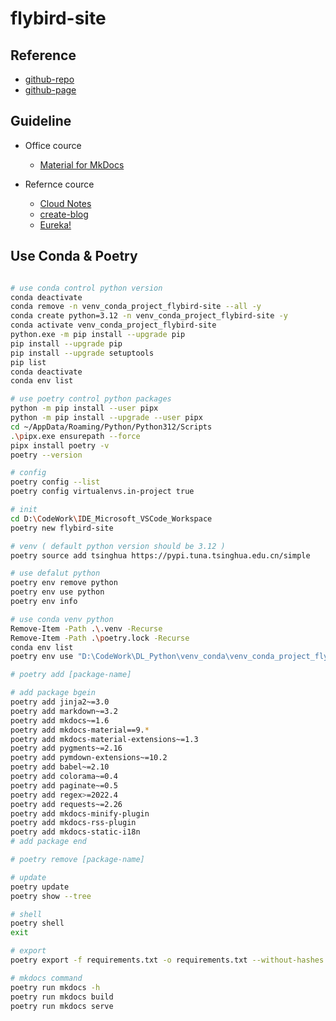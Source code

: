 # flybird-site

## Reference

- [github-repo](https://github.com/tishenme/flybird-site)
- [github-page](https://tishenme.github.io/flybird-site)

## Guideline

- Office cource

  - [Material for MkDocs](https://squidfunk.github.io/mkdocs-material/getting-started/)

- Refernce cource

  - [Cloud Notes](https://notes.lzwang.ltd/Python/)
  - [create-blog](https://github.com/mkdocs-material/create-blog/blob/main/mkdocs.yml)
  - [Eureka!](http://www.cuishuaiwen.com:8000/zh/PROJECT/TECH-BLOG/mkdocs_and_material/)

## Use Conda & Poetry

```bash

# use conda control python version
conda deactivate
conda remove -n venv_conda_project_flybird-site --all -y
conda create python=3.12 -n venv_conda_project_flybird-site -y
conda activate venv_conda_project_flybird-site
python.exe -m pip install --upgrade pip
pip install --upgrade pip
pip install --upgrade setuptools
pip list
conda deactivate
conda env list

# use poetry control python packages
python -m pip install --user pipx
python -m pip install --upgrade --user pipx
cd ~/AppData/Roaming/Python/Python312/Scripts
.\pipx.exe ensurepath --force
pipx install poetry -v
poetry --version

# config
poetry config --list
poetry config virtualenvs.in-project true

# init
cd D:\CodeWork\IDE_Microsoft_VSCode_Workspace
poetry new flybird-site

# venv ( default python version should be 3.12 )
poetry source add tsinghua https://pypi.tuna.tsinghua.edu.cn/simple

# use defalut python
poetry env remove python
poetry env use python
poetry env info

# use conda venv python
Remove-Item -Path .\.venv -Recurse
Remove-Item -Path .\poetry.lock -Recurse
conda env list
poetry env use "D:\CodeWork\DL_Python\venv_conda\venv_conda_project_flybird-site\python.exe"

# poetry add [package-name]

# add package bgein
poetry add jinja2~=3.0
poetry add markdown~=3.2
poetry add mkdocs~=1.6
poetry add mkdocs-material==9.*
poetry add mkdocs-material-extensions~=1.3
poetry add pygments~=2.16
poetry add pymdown-extensions~=10.2
poetry add babel~=2.10
poetry add colorama~=0.4
poetry add paginate~=0.5
poetry add regex>=2022.4
poetry add requests~=2.26
poetry add mkdocs-minify-plugin
poetry add mkdocs-rss-plugin
poetry add mkdocs-static-i18n
# add package end

# poetry remove [package-name]

# update
poetry update
poetry show --tree

# shell
poetry shell
exit

# export
poetry export -f requirements.txt -o requirements.txt --without-hashes

# mkdocs command
poetry run mkdocs -h
poetry run mkdocs build
poetry run mkdocs serve

```
